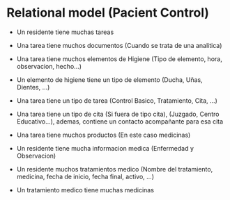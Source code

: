 # Relational model (Pacient Control)

* Un residente tiene muchas tareas
* Una tarea tiene muchos documentos (Cuando se trata de una analitica)
* Una tarea tiene muchos elementos de Higiene (Tipo de elemento, hora, observacion, hecho...)
* Un elemento de higiene tiene un tipo de elemento (Ducha, Uñas, Dientes, ...)
* Una tarea tiene un tipo de tarea (Control Basico, Tratamiento, Cita, ...)
* Una tarea tiene un tipo de cita (Si fuera de tipo cita), (Juzgado, Centro Educativo...), ademas, contiene un contacto acompañante para esa cita
* Una tarea tiene muchos productos (En este caso medicinas)

* Un residente tiene mucha informacion medica (Enfermedad y Observacion)
* Un residente muchos tratamientos medico (Nombre del tratamiento, medicina, fecha de inicio, fecha final, activo, ...)
* Un tratamiento medico tiene muchas medicinas
